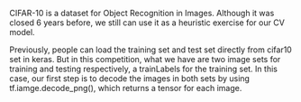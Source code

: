 CIFAR-10 is a dataset for Object Recognition in Images. Although it was closed 6 years before, we still can use it as a heuristic exercise for our CV model.

Previously, people can load the training set and test set directly from cifar10 set in keras. But in this competition, what we have are two image sets for training and testing respectively, a trainLabels for the training set. In this case, our first step is to decode the images in both sets by using tf.iamge.decode_png(), which returns a tensor for each image.
